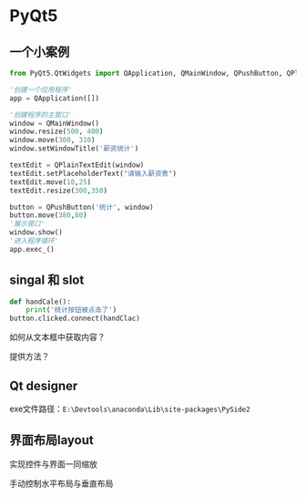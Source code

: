 # PyQt5



## 一个小案例

```python
from PyQt5.QtWidgets import QApplication, QMainWindow, QPushButton, QPlainTextEdit

'创建一个应用程序'
app = QApplication([])

'创建程序的主窗口'
window = QMainWindow()
window.resize(500, 400)
window.move(300, 310)
window.setWindowTitle('薪资统计')

textEdit = QPlainTextEdit(window)
textEdit.setPlaceholderText("请输入薪资表")
textEdit.move(10,25)
textEdit.resize(300,350)

button = QPushButton('统计', window)
button.move(380,80)
'展示窗口'
window.show()
'进入程序循环'
app.exec_()
```



## singal 和 slot

```python
def handCale():
    print('统计按钮被点击了')
button.clicked.connect(handClac)
```



如何从文本框中获取内容？

提供方法？



## Qt designer

exe文件路径：`E:\Devtools\anaconda\Lib\site-packages\PySide2`



## 界面布局layout

实现控件与界面一同缩放

手动控制水平布局与垂直布局

